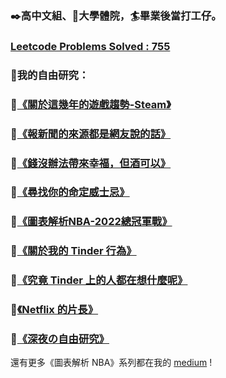 ### ✒️高中文組、🏀大學體院，🏄畢業後當打工仔。

### [Leetcode Problems Solved : 755 ](https://leetcode.com/moodoa/)

### 🔭我的自由研究：
### 🔹[《關於這幾年的遊戲趨勢-Steam》](https://medium.com/@genius_peach_oyster_117/%E9%97%9C%E6%96%BC%E9%80%99%E5%B9%BE%E5%B9%B4%E7%9A%84%E9%81%8A%E6%88%B2%E8%B6%A8%E5%8B%A2-steam-c70e37547c28)
### 🔸[《報新聞的來源都是網友說的話》](https://medium.com/@genius_peach_oyster_117/%E5%A0%B1%E6%96%B0%E8%81%9E%E7%9A%84%E4%BE%86%E6%BA%90%E9%83%BD%E6%98%AF%E7%B6%B2%E5%8F%8B%E8%AA%AA%E7%9A%84%E8%A9%B1-9b03d4ddffca)
### 🔹[《錢沒辦法帶來幸福，但酒可以》](https://medium.com/@genius_peach_oyster_117/%E9%8C%A2%E6%B2%92%E8%BE%A6%E6%B3%95%E5%B8%B6%E4%BE%86%E5%B9%B8%E7%A6%8F-%E4%BD%86%E9%85%92%E5%8F%AF%E4%BB%A5-7ead4ac4fffa)
### 🔸[《尋找你的命定威士忌》](https://medium.com/@genius_peach_oyster_117/%E5%B0%8B%E6%89%BE%E4%BD%A0%E7%9A%84%E5%91%BD%E5%AE%9A%E5%A8%81%E5%A3%AB%E5%BF%8C-4fa0d39284c7)
### 🔹[《圖表解析NBA-2022總冠軍戰》](https://medium.com/@genius_peach_oyster_117/%E5%9C%96%E8%A1%A8%E8%A7%A3%E6%9E%90nba-2022%E7%B8%BD%E5%86%A0%E8%BB%8D%E6%88%B0-cd034a16765e)
### 🔸[《關於我的 Tinder 行為》](https://medium.com/@genius_peach_oyster_117/%E8%87%AA%E7%94%B1%E7%A0%94%E7%A9%B6-%E9%97%9C%E6%96%BC%E6%88%91%E7%9A%84-tinder-%E8%A1%8C%E7%82%BA-9a974a43bbbd)
### 🔹[《究竟 Tinder 上的人都在想什麼呢》](https://medium.com/@genius_peach_oyster_117/%E8%87%AA%E7%94%B1%E7%A0%94%E7%A9%B6-%E7%A9%B6%E7%AB%9F-tinder-%E4%B8%8A%E7%9A%84%E4%BA%BA%E9%83%BD%E5%9C%A8%E6%83%B3%E4%BB%80%E9%BA%BC%E5%91%A2-f26710740502)
### 🔸[《Netflix 的片長》](https://medium.com/@genius_peach_oyster_117/%E8%87%AA%E7%94%B1%E7%A0%94%E7%A9%B6-netflix-%E7%9A%84%E7%89%87%E9%95%B7-78844f8da61b)
### 🔹[《深夜の自由研究》](https://medium.com/@genius_peach_oyster_117/%E8%87%AA%E7%94%B1%E7%A0%94%E7%A9%B6-%E6%B7%B1%E5%A4%9C%E3%81%AE%E8%87%AA%E7%94%B1%E7%A0%94%E7%A9%B6-1c9ac39f4ba1)


還有更多《圖表解析 NBA》系列都在我的 [medium](https://medium.com/@genius_peach_oyster_117) !


<!--
**moodoa/moodoa** is a ✨ _special_ ✨ repository because its `README.md` (this file) appears on your GitHub profile.

Here are some ideas to get you started:

- 🔭 I’m currently working on ...
- 🌱 I’m currently learning ...
- 👯 I’m looking to collaborate on ...
- 🤔 I’m looking for help with ...
- 💬 Ask me about ...
- 📫 How to reach me: ...
- 😄 Pronouns: ...
- ⚡ Fun fact: ...
-->

